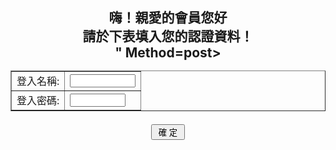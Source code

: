 <HTML>
<BODY>
<h2 ALIGN="CENTER">
嗨！親愛的會員您好<BR>請於下表填入您的認證資料！
<FORM Action="<?=$_SERVER["PHP_SELF"];?>" Method=post>
<TABLE BORDER=1 CELLSPACING=0 ></h2>
<TR><TD ALIGN=RIGHT>登入名稱:</TD>
<TD><Input Type=Text Name=ID Size=10></TD></TR>
<TR><TD ALIGN=RIGHT>登入密碼:</TD>
<TD><Input Type=Password Name=Password Size=8></TD></TR>
</TABLE><P>
<INPUT Type=Submit Value=" 確 定 " name="B1">
</FORM>
</CENTER>
</BODY>
</HTML>
